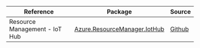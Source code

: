 | Reference | Package | Source |
|---|---|---|
|Resource Management - IoT Hub|[Azure.ResourceManager.IotHub](https://www.nuget.org/packages/Azure.ResourceManager.IotHub)|[Github](https://github.com/Azure/azure-sdk-for-net/blob/main/sdk/iothub/Azure.ResourceManager.IotHub)|
